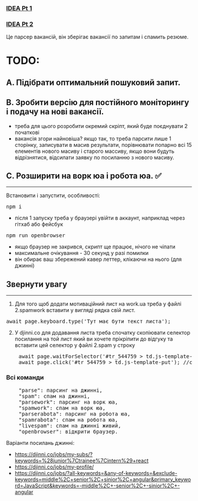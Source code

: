 ### <a href="https://www.youtube.com/watch?v=jUO--kbLlhE&ab_channel=%D0%A1%D0%B2%D1%96%D1%82%D0%BE%D1%87%D0%A3%D0%BA%D1%80%D0%B0%D1%97%D0%BD%D1%81%D1%8C%D0%BA%D0%BE%D0%B3%D0%BE%D0%91%D0%BB%D0%BE%D0%BA%D1%87%D0%B5%D0%B9%D0%BD%D1%83">IDEA Pt 1</a>

### <a href="https://www.youtube.com/watch?v=w9DcHsmi9Ug&t=933s&ab_channel=%D0%A1%D0%B2%D1%96%D1%82%D0%BE%D1%87%D0%A3%D0%BA%D1%80%D0%B0%D1%97%D0%BD%D1%81%D1%8C%D0%BA%D0%BE%D0%B3%D0%BE%D0%91%D0%BB%D0%BE%D0%BA%D1%87%D0%B5%D0%B9%D0%BD%D1%83">IDEA Pt 2</a>

Це парсер вакансій, він зберігає вакансії по запитам і спамить резюме.

# TODO:

## A. Підібрати оптимальний пошуковий запит.

## B. Зробити версію для постійного моніторингу і подачу на нові вакансії.

- треба для цього розробити окремий скріпт, який буде поєднувати 2 початкові
- вакансія згори найновіша? якщо так, то треба парсити лише 1 сторінку, записувати в масив результати, порівнювати попарно всі 15 елементів нового масиву і старого массиву, якщо вони будуть відрізнятися, відсилати заявку по посиланню з нового масиву.

## C. Розширити на ворк юа і робота юа. ✅

---

Встановити і запустити, особливості:

<pre>
npm i
</pre>

- після 1 запуску треба у браузері увійти в аккаунт, наприклад через гітхаб або фейсбук
<pre>
npm run openbrowser
</pre>
- якщо браузер не закрився, скрипт ще працює, нічого не чіпати
- максимальне очікування - 30 секунд у разі помилки
- він обирає ваш збережений кавер леттер, клікаючи на нього (для джинні)

## Звернути увагу

---

1. Для того щоб додати мотиваційний лист на work.ua треба у файлі 2.spamwork вставити у вигляді рядка свій лист.
<pre>
await page.keyboard.type('Тут має бути текст листа');
</pre>

2. У djinni.co для додавання листа треба спочатку скопіювати селектор посилання на той лист який ви хочете прікріпити до відгуку та вставити цей селектор у файлі 2.spam у строку
<pre>
    await page.waitForSelector('#tr_544759 > td.js-template-put', {visible: true,}); //селектор посилання на мотиваційний лист
    await page.click('#tr_544759 > td.js-template-put'); //селектор посилання на мотиваційний лист
</pre>

### Всі команди

<pre>
    "parse": парсинг на джинні,
    "spam": спам на джинні,
    "parsework": парсинг на ворк юа,
    "spamwork": спам на ворк юа,
    "parserabota": парсинг на робота юа,
    "spamrabota": спам на робота юа,
    "livespam": спам на джинні живий,
    "openbrowser": відкрити браузер.
</pre>

Варіанти посилань джинні:

- https://djinni.co/jobs/my-subs/?keywords=%28junior%7Ctrainee%7Cintern%29+react
- https://djinni.co/jobs/my-profile/
- https://djinni.co/jobs/?all-keywords=&any-of-keywords=&exclude-keywords=middle%2C+senior%2C+sinior%2C+angular&primary_keyword=JavaScript&keywords=-middle%2C+-senior%2C+-sinior%2C+-angular
